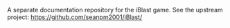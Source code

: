 A separate documentation repository for the iBlast game. See the upstream project: https://github.com/seanpm2001/iBlast/
